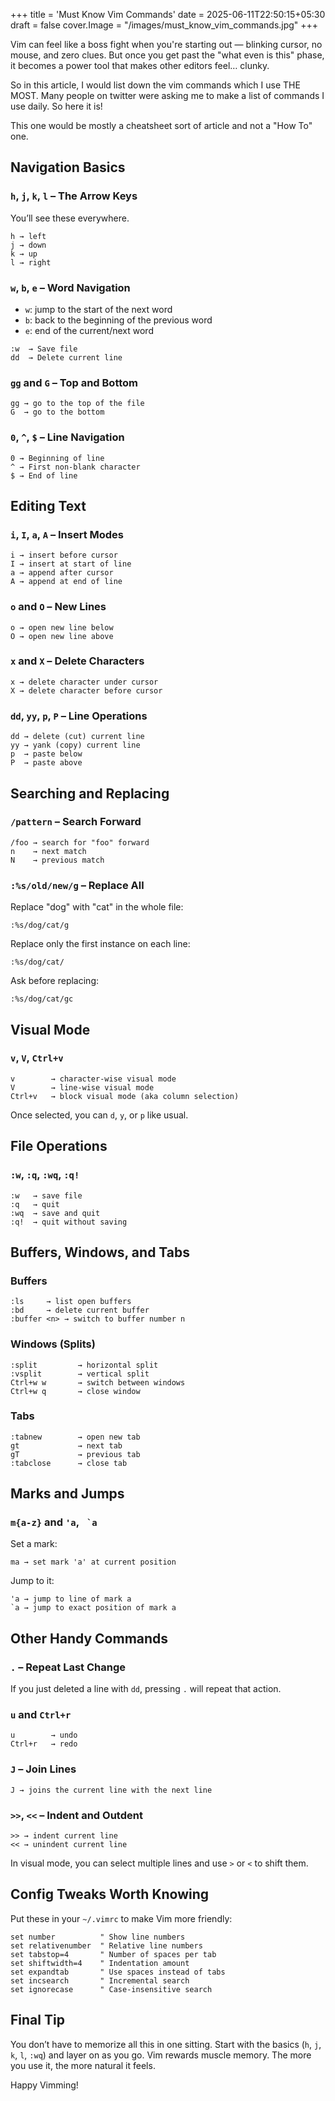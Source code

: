 +++
title = 'Must Know Vim Commands'
date = 2025-06-11T22:50:15+05:30
draft = false
cover.Image = "/images/must_know_vim_commands.jpg"
+++

Vim can feel like a boss fight when you're starting out — blinking cursor, no mouse, and zero clues. But once you get past the "what even is this" phase, it becomes a power tool that makes other editors feel… clunky.

So in this article, I would list down the vim commands which I use THE MOST. Many people on twitter were asking me to make a list of commands I use daily. So here it is!

This one would be mostly a cheatsheet sort of article and not a "How To" one.

## Navigation Basics

### `h`, `j`, `k`, `l` – The Arrow Keys

You’ll see these everywhere.

```vim
h → left
j → down
k → up
l → right
```

### `w`, `b`, `e` – Word Navigation

- `w`: jump to the start of the next word
- `b`: back to the beginning of the previous word
- `e`: end of the current/next word

```vim
:w  → Save file
dd  → Delete current line
```

### `gg` and `G` – Top and Bottom

```vim
gg → go to the top of the file
G  → go to the bottom
```

### `0`, `^`, `$` – Line Navigation

```vim
0 → Beginning of line
^ → First non-blank character
$ → End of line
```

## Editing Text

### `i`, `I`, `a`, `A` – Insert Modes

```vim
i → insert before cursor
I → insert at start of line
a → append after cursor
A → append at end of line
```

### `o` and `O` – New Lines

```vim
o → open new line below
O → open new line above
```

### `x` and `X` – Delete Characters

```vim
x → delete character under cursor
X → delete character before cursor
```

### `dd`, `yy`, `p`, `P` – Line Operations

```vim
dd → delete (cut) current line
yy → yank (copy) current line
p  → paste below
P  → paste above
```

## Searching and Replacing

### `/pattern` – Search Forward

```vim
/foo → search for "foo" forward
n    → next match
N    → previous match
```

### `:%s/old/new/g` – Replace All

Replace "dog" with "cat" in the whole file:

```vim
:%s/dog/cat/g
```

Replace only the first instance on each line:

```vim
:%s/dog/cat/
```

Ask before replacing:

```vim
:%s/dog/cat/gc
```

## Visual Mode

### `v`, `V`, `Ctrl+v`

```vim
v        → character-wise visual mode
V        → line-wise visual mode
Ctrl+v   → block visual mode (aka column selection)
```

Once selected, you can `d`, `y`, or `p` like usual.

## File Operations

### `:w`, `:q`, `:wq`, `:q!`

```vim
:w   → save file
:q   → quit
:wq  → save and quit
:q!  → quit without saving
```

## Buffers, Windows, and Tabs

### Buffers

```vim
:ls     → list open buffers
:bd     → delete current buffer
:buffer <n> → switch to buffer number n
```

### Windows (Splits)

```vim
:split         → horizontal split
:vsplit        → vertical split
Ctrl+w w       → switch between windows
Ctrl+w q       → close window
```

### Tabs

```vim
:tabnew        → open new tab
gt             → next tab
gT             → previous tab
:tabclose      → close tab
```

## Marks and Jumps

### `m{a-z}` and `'a`, `` `a``

Set a mark:

```vim
ma → set mark 'a' at current position
```

Jump to it:

```vim
'a → jump to line of mark a
`a → jump to exact position of mark a
```

## Other Handy Commands

### `.` – Repeat Last Change

If you just deleted a line with `dd`, pressing `.` will repeat that action.

### `u` and `Ctrl+r`

```vim
u        → undo
Ctrl+r   → redo
```

### `J` – Join Lines

```vim
J → joins the current line with the next line
```

### `>>`, `<<` – Indent and Outdent

```vim
>> → indent current line
<< → unindent current line
```

In visual mode, you can select multiple lines and use `>` or `<` to shift them.

## Config Tweaks Worth Knowing

Put these in your `~/.vimrc` to make Vim more friendly:

```vim
set number          " Show line numbers
set relativenumber  " Relative line numbers
set tabstop=4       " Number of spaces per tab
set shiftwidth=4    " Indentation amount
set expandtab       " Use spaces instead of tabs
set incsearch       " Incremental search
set ignorecase      " Case-insensitive search
```

## Final Tip

You don’t have to memorize all this in one sitting. Start with the basics (`h`, `j`, `k`, `l`, `:wq`) and layer on as you go. Vim rewards muscle memory. The more you use it, the more natural it feels.

Happy Vimming!
